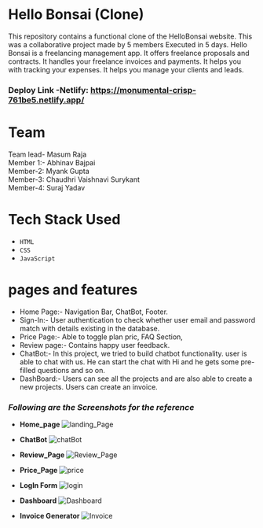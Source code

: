 #  Hello Bonsai (Clone)
This repository contains a functional clone of the HelloBonsai website. This was a collaborative project made by 5 members Executed in 5 days.
Hello Bonsai is a freelancing management app. It offers freelance proposals and contracts. It handles your freelance invoices and payments. It helps you with tracking your expenses. It helps you manage your clients and leads.

### Deploy Link -Netlify: https://monumental-crisp-761be5.netlify.app/
 
# Team 
Team lead- Masum Raja
<br>
Member 1:- Abhinav Bajpai
<br>
Member-2: Myank Gupta
<br>
Member-3: Chaudhri Vaishnavi Surykant
<br>
Member-4: Suraj Yadav


# Tech Stack Used
  - `HTML`
  - `CSS`
  - `JavaScript`
  
# pages and features
- Home Page:- Navigation Bar, ChatBot, Footer.
- Sign-In:- User authentication to check whether user email and password match with details existing in the database.
- Price Page:- Able to toggle plan pric, FAQ Section,
- Review page:- Contains happy user feedback.
- ChatBot:- In this project, we tried to build chatbot functionality. 
user is able to chat with us. He can start the chat with  Hi and he gets some pre-filled questions and so on.
- DashBoard:- Users can see all the projects and are also able to create a new projects. Users can create an invoice. 

### _Following are the Screenshots for the reference_
- **Home_page**
![landing_Page](https://user-images.githubusercontent.com/107463457/205852683-a4dca6dc-2a98-4eab-aec6-27fe826df4f4.png)

- **ChatBot**
![chatBot](https://user-images.githubusercontent.com/107463457/205861649-57ab6ae9-8d8a-484e-92dc-0b64d9a0b084.png)

- **Review_Page**
![Review_Page](https://user-images.githubusercontent.com/107463457/205862230-723ec78f-b16d-48c1-9432-42ac056d997d.png)

- **Price_Page**
![price](https://user-images.githubusercontent.com/107463457/205862751-a73c648c-4b85-4ff9-be2f-a1e7c573e4ec.png)

- **LogIn Form**
![login](https://user-images.githubusercontent.com/107463457/205864053-8f5969bc-4364-4e5e-9f75-7c91f4442560.png)

- **Dashboard**
![Dashboard](https://user-images.githubusercontent.com/107463457/205865067-c337c006-9b61-4e1b-b800-9ea7892b4e51.png)

- **Invoice Generator**
![Invoice](https://user-images.githubusercontent.com/107463457/205865576-8ce4892a-14b8-40eb-a1e9-66f9079529de.png)



